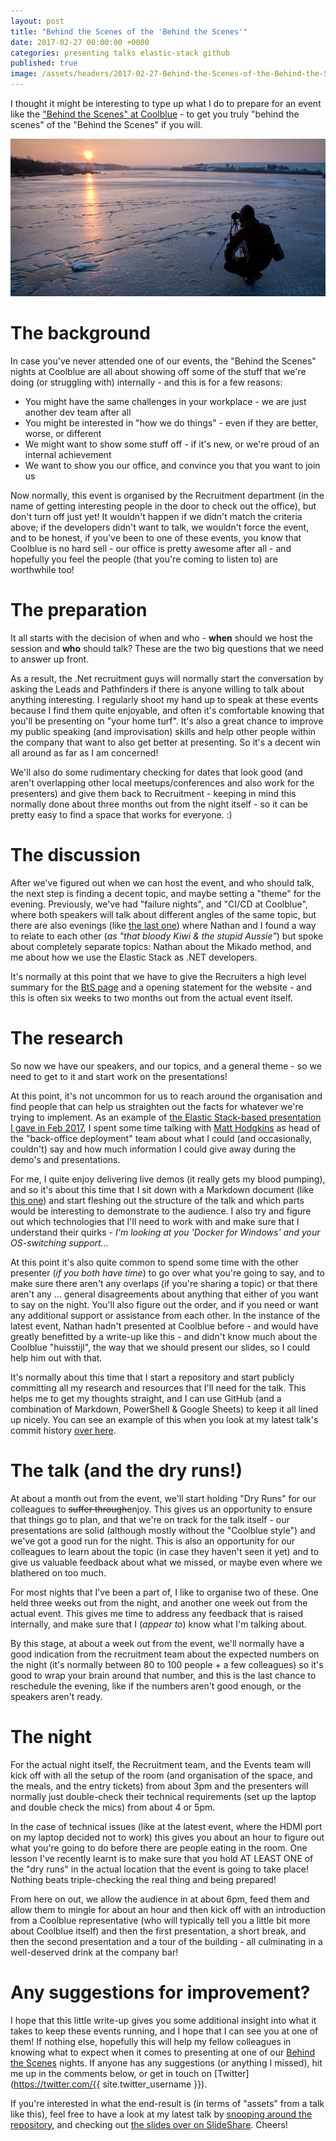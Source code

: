 ```yaml
---
layout: post
title: "Behind the Scenes of the 'Behind the Scenes'"
date: 2017-02-27 00:00:00 +0000
categories: presenting talks elastic-stack github
published: true
image: /assets/headers/2017-02-27-Behind-the-Scenes-of-the-Behind-the-Scenes.png
---
```


I thought it might be interesting to type up what I do to prepare for an event like the ["Behind the Scenes" at Coolblue][cb-bts] - to get you truly "behind the scenes" of the "Behind the Scenes" if you will.

<!--description-->

![2017-02-27-Behind-the-Scenes-of-the-Behind-the-Scenes](/assets/headers/2017-02-27-Behind-the-Scenes-of-the-Behind-the-Scenes.png)

# The background

In case you've never attended one of our events, the "Behind the Scenes" nights at Coolblue are all about showing off some of the stuff that we're doing (or struggling with) internally - and this is for a few reasons:

- You might have the same challenges in your workplace - we are just another dev team after all
- You might be interested in "how we do things" - even if they are better, worse, or different
- We might want to show some stuff off - if it's new, or we're proud of an internal achievement
- We want to show you our office, and convince you that you want to join us

Now normally, this event is organised by the Recruitment department (in the name of getting interesting people in the door to check out the office), but don't turn off just yet! It wouldn't happen if we didn't match the criteria above; if the developers didn't want to talk, we wouldn't force the event, and to be honest, if you've been to one of these events, you know that Coolblue is no hard sell - our office is pretty awesome after all - and hopefully you feel the people (that you're coming to listen to) are worthwhile too!

# The preparation

It all starts with the decision of when and who - **when** should we host the session and **who** should talk? These are the two big questions that we need to answer up front.

As a result, the .Net recruitment guys will normally start the conversation by asking the Leads and Pathfinders if there is anyone willing to talk about anything interesting. I regularly shoot my hand up to speak at these events because I find them quite enjoyable, and often it's comfortable knowing that you'll be presenting on "your home turf". It's also a great chance to improve my public speaking (and improvisation) skills and help other people within the company that want to also get better at presenting. So it's a decent win all around as far as I am concerned!

We'll also do some rudimentary checking for dates that look good (and aren't overlapping other local meetups/conferences and also work for the presenters) and give them back to Recruitment - keeping in mind this normally done about three months out from the night itself - so it can be pretty easy to find a space that works for everyone. :)

# The discussion

After we've figured out when we can host the event, and who should talk, the next step is finding a decent topic, and maybe setting a "theme" for the evening. Previously, we've had "failure nights", and "CI/CD at Coolblue", where both speakers will talk about different angles of the same topic, but there are also evenings (like [the last one][bts-feb17]) where Nathan and I found a way to relate to each other (_as "that bloody Kiwi & the stupid Aussie"_) but spoke about completely separate topics: Nathan about the Mikado method, and me about how we use the Elastic Stack as .NET developers.

It's normally at this point that we have to give the Recruiters a high level summary for the [BtS page][cb-bts] and a opening statement for the website - and this is often six weeks to two months out from the actual event itself.

# The research

So now we have our speakers, and our topics, and a general theme - so we need to get to it and start work on the presentations!

At this point, it's not uncommon for us to reach around the organisation and find people that can help us straighten out the facts for whatever we're trying to implement. As an example of [the Elastic Stack-based presentation I gave in Feb 2017][bts-slides], I spent some time talking with [Matt Hodgkins][matthodge] as head of the "back-office deployment" team about what I could (and occasionally, couldn't) say and how much information I could give away during the demo's and presentations.

For me, I quite enjoy delivering live demos (it really gets my blood pumping), and so it's about this time that I sit down with a Markdown document (like [this one][bts-readme]) and start fleshing out the structure of the talk and which parts would be interesting to demonstrate to the audience. I also try and figure out which technologies that I'll need to work with and make sure that I understand their quirks - _I'm looking at you 'Docker for Windows' and your OS-switching support..._

At this point it's also quite common to spend some time with the other presenter (_if you both have time_) to go over what you're going to say, and to make sure there aren't any overlaps (if you're sharing a topic) or that there aren't any ... general disagreements about anything that either of you want to say on the night. You'll also figure out the order, and if you need or want any additional support or assistance from each other. In the instance of the latest event, Nathan hadn't presented at Coolblue before - and would have greatly benefitted by a write-up like this - and didn't know much about the Coolblue "huisstijl", the way that we should present our slides, so I could help him out with that.

It's normally about this time that I start a repository and start publicly committing all my research and resources that I'll need for the talk. This helps me to get my thoughts straight, and I can use GitHub (and a combination of Markdown, PowerShell & Google Sheets) to keep it all lined up nicely. You can see an example of this when you look at my latest talk's commit history [over here][bts-commits].

# The talk (and the dry runs!)

At about a month out from the event, we'll start holding "Dry Runs" for our colleagues to ~~suffer through~~enjoy. This gives us an opportunity to ensure that things go to plan, and that we're on track for the talk itself - our presentations are solid (although mostly without the "Coolblue style") and we've got a good run for the night. This is also an opportunity for our colleagues to learn about the topic (in case they haven't seen it yet) and to give us valuable feedback about what we missed, or maybe even where we blathered on too much.

For most nights that I've been a part of, I like to organise two of these. One held three weeks out from the night, and another one week out from the actual event. This gives me time to address any feedback that is raised internally, and make sure that I (_appear to_) know what I'm talking about.

By this stage, at about a week out from the event, we'll normally have a good indication from the recruitment team about the expected numbers on the night (it's normally between 80 to 100 people + a few colleagues) so it's good to wrap your brain around that number, and this is the last chance to reschedule the evening, like if the numbers aren't good enough, or the speakers aren't ready.

# The night

For the actual night itself, the Recruitment team, and the Events team will kick off with all the setup of the room (and organisation of the space, and the meals, and the entry tickets) from about 3pm and the presenters will normally just double-check their technical requirements (set up the laptop and double check the mics) from about 4 or 5pm.

In the case of technical issues (like at the latest event, where the HDMI port on my laptop decided not to work) this gives you about an hour to figure out what you're going to do before there are people eating in the room. One lesson I've recently learnt is to make sure that you hold AT LEAST ONE of the "dry runs" in the actual location that the event is going to take place! Nothing beats triple-checking the real thing and being prepared!

From here on out, we allow the audience in at about 6pm, feed them and allow them to mingle for about an hour and then kick off with an introduction from a Coolblue representative (who will typically tell you a little bit more about Coolblue itself) and then the first presentation, a short break, and then the second presentation and a tour of the building - all culminating in a well-deserved drink at the company bar!

# Any suggestions for improvement?

I hope that this little write-up gives you some additional insight into what it takes to keep these events running, and I hope that I can see you at one of them! If nothing else, hopefully this will help my fellow colleagues in knowing what to expect when it comes to presenting at one of our [Behind the Scenes][cb-bts] nights. If anyone has any suggestions (or anything I missed), hit me up in the comments below, or get in touch on [Twitter](https://twitter.com/{{ site.twitter_username }}).

If you're interested in what the end-result is (in terms of "assets" from a talk like this), feel free to have a look at my latest talk by [snooping around the repository][bts-repo], and checking out [the slides over on SlideShare][bts-slides]. Cheers!

[cb-bts]:       https://www.coolblue.nl/behindthescenes
[bts-feb17]:    https://www.coolblue.nl/behindthescenes2102
[bts-repo]:     https://github.com/phermens-coolblue/bts-2017-february/
[bts-commits]:  https://github.com/phermens-coolblue/bts-2017-february/commits/master
[bts-readme]:   https://github.com/phermens-coolblue/bts-2017-february/blob/master/README.md
[bts-slides]:   https://www.slideshare.net/PHeonix25/behind-the-scenes-at-coolblue-feb-2017
[matthodge]:    https://hodgkins.io/
